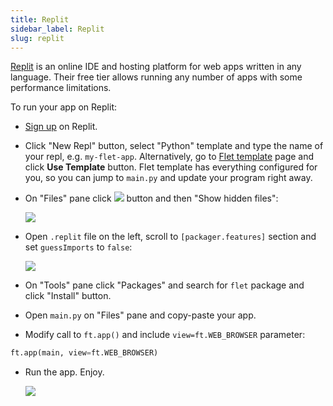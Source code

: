 ```yaml
---
title: Replit
sidebar_label: Replit
slug: replit
---
```


[Replit](https://replit.com/) is an online IDE and hosting platform for web apps written in any language. Their free tier allows running any number of apps with some performance limitations.

To run your app on Replit:

* [Sign up](https://replit.com/signup?from=landing) on Replit.
* Click "New Repl" button, select "Python" template and type the name of your repl, e.g. `my-flet-app`. Alternatively, go to [Flet template](https://replit.com/@fletdev/Flet) page and click **Use Template** button. Flet template has everything configured for you, so you can jump to `main.py` and update your program right away.
* On "Files" pane click <img src="/img/docs/getting-started/more-vert-icon.svg" className="icon-button" /> button and then "Show hidden files":

  <img src="/img/docs/hosting-replit/replit-show-hidden-files.png" className="screenshot-30 screenshot-rounded"/>

* Open `.replit` file on the left, scroll to `[packager.features]` section and set `guessImports` to `false`:

  <img src="/img/docs/hosting-replit/replit-disable-guess-imports.png" className="screenshot-60 screenshot-rounded"/>

* On "Tools" pane click "Packages" and search for `flet` package and click "Install" button.
* Open `main.py` on "Files" pane and copy-paste your app.
* Modify call to `ft.app()` and include `view=ft.WEB_BROWSER` parameter:

```python
ft.app(main, view=ft.WEB_BROWSER)
```

* Run the app. Enjoy.

  <img src="/img/docs/hosting-replit/replit-running-app.png" className="screenshot-80 screenshot-rounded"/>